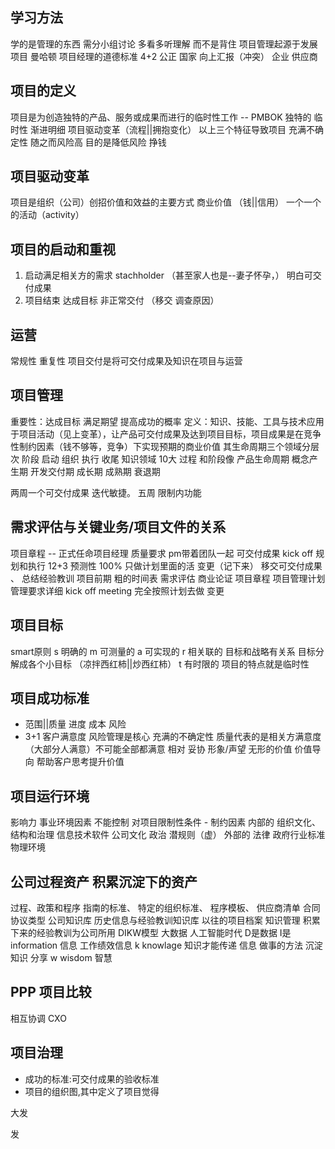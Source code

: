 ## 学习方法 

学的是管理的东西 需分小组讨论 多看多听理解 而不是背住
项目管理起源于发展 项目 曼哈顿
项目经理的道德标准 4+2 公正 国家 向上汇报（冲突） 企业 供应商
## 项目的定义

项目是为创造独特的产品、服务或成果而进行的临时性工作 -- PMBOK
独特的 临时性 渐进明细 项目驱动变革（流程||拥抱变化）
以上三个特征导致项目 充满不确定性 随之而风险高 
目的是降低风险 挣钱
## 项目驱动变革

项目是组织（公司）创招价值和效益的主要方式
商业价值 （钱||信用）
一个一个的活动（activity）
## 项目的启动和重视

1. 启动满足相关方的需求  stachholder （甚至家人也是--妻子怀孕，） 明白可交付成果
2. 项目结束 达成目标 非正常交付 （移交 调查原因）

## 运营

常规性 重复性
项目交付是将可交付成果及知识在项目与运营

## 项目管理
重要性：达成目标 满足期望 提高成功的概率 
定义：知识、技能、工具与技术应用于项目活动（见上变革），让产品可交付成果及达到项目目标，项目成果是在竞争性制约因素（钱不够等，竞争）下实现预期的商业价值 其生命周期三个领域分层次
阶段 启动  组织 执行 收尾
知识领域 10大
过程 和阶段像
产品生命周期
概念产生期 开发交付期 成长期 成熟期 衰退期

两周一个可交付成果
迭代敏捷。
五周 限制内功能 
## 需求评估与关键业务/项目文件的关系
项目章程 -- 正式任命项目经理
质量要求
pm带着团队一起 可交付成果
kick off 
规划和执行
12+3
预测性 100% 只做计划里面的活  变更（记下来） 
移交可交付成果 、 总结经验教训
项目前期 粗的时间表 需求评估 商业论证 项目章程  项目管理计划 管理要求详细 kick off meeting 完全按照计划去做 
变更 
## 项目目标
smart原则
s 明确的 
m 可测量的
a 可实现的
r 相关联的 目标和战略有关系 目标分解成各个小目标 （凉拌西红柿||炒西红柿） 
t 有时限的 项目的特点就是临时性
## 项目成功标准
- 范围||质量 进度 成本 风险
- 3+1 客户满意度
风险管理是核心 充满的不确定性
质量代表的是相关方满意度（大部分人满意）不可能全部都满意 相对 妥协
形象/声望 无形的价值
价值导向 帮助客户思考提升价值

## 项目运行环境
影响力 
事业环境因素 不能控制 对项目限制性条件 - 制约因素 
内部的 组织文化、结构和治理 信息技术软件 公司文化 政治 潜规则（虚） 
外部的 法律 政府行业标准 物理环境 
## 公司过程资产 积累沉淀下的资产
过程、政策和程序
指南的标准、
特定的组织标准、
程序模板、
供应商清单 合同协议类型
公司知识库
历史信息与经验教训知识库
以往的项目档案
知识管理 积累下来的经验教训为公司所用
DIKW模型 大数据 人工智能时代
D是数据 I是information 信息 工作绩效信息 k knowlage 知识才能传递 信息 做事的方法 沉淀知识 分享 w wisdom 智慧 

## PPP 项目比较
相互协调
CXO
## 项目治理
- 成功的标准:可交付成果的验收标准
- 项目的组织图,其中定义了项目觉得

大发

发
